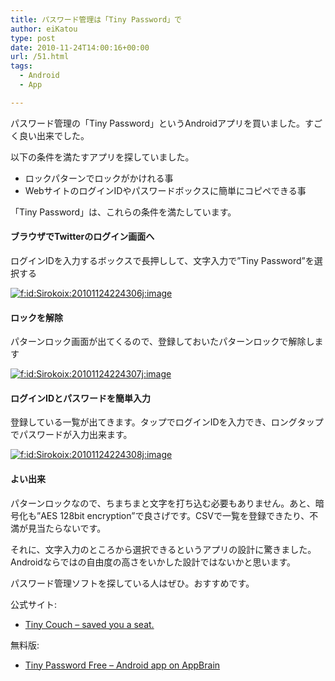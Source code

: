 ```yaml
---
title: パスワード管理は「Tiny Password」で
author: eiKatou
type: post
date: 2010-11-24T14:00:16+00:00
url: /51.html
tags:
  - Android
  - App

---
```

<div class="section">
  <p>
    パスワード管理の「Tiny Password」というAndroidアプリを買いました。すごく良い出来でした。
  </p>
  
  <p>
    以下の条件を満たすアプリを探していました。
  </p>
  
  <ul>
    <li>
      ロックパターンでロックがかけれる事
    </li>
    <li>
      WebサイトのログインIDやパスワードボックスに簡単にコピペできる事
    </li>
  </ul>
  
  <p>
    「Tiny Password」は、これらの条件を満たしています。
  </p>
  
  <h4>
    ブラウザでTwitterのログイン画面へ
  </h4>
  
  <p>
    ログインIDを入力するボックスで長押しして、文字入力で&#8221;Tiny Password&#8221;を選択する
  </p>
  
  <p>
    <a href="http://f.hatena.ne.jp/Sirokoix/20101124224306" class="hatena-fotolife" target="_blank"><img src="http://cdn-ak.f.st-hatena.com/images/fotolife/S/Sirokoix/20101124/20101124224306.jpg" alt="f:id:Sirokoix:20101124224306j:image" title="f:id:Sirokoix:20101124224306j:image" class="hatena-fotolife" /></a>
  </p>
  
  <h4>
    ロックを解除
  </h4>
  
  <p>
    パターンロック画面が出てくるので、登録しておいたパターンロックで解除します
  </p>
  
  <p>
    <a href="http://f.hatena.ne.jp/Sirokoix/20101124224307" class="hatena-fotolife" target="_blank"><img src="http://cdn-ak.f.st-hatena.com/images/fotolife/S/Sirokoix/20101124/20101124224307.jpg" alt="f:id:Sirokoix:20101124224307j:image" title="f:id:Sirokoix:20101124224307j:image" class="hatena-fotolife" /></a>
  </p>
  
  <h4>
    ログインIDとパスワードを簡単入力
  </h4>
  
  <p>
    登録している一覧が出てきます。タップでログインIDを入力でき、ロングタップでパスワードが入力出来ます。
  </p>
  
  <p>
    <a href="http://f.hatena.ne.jp/Sirokoix/20101124224308" class="hatena-fotolife" target="_blank"><img src="http://cdn-ak.f.st-hatena.com/images/fotolife/S/Sirokoix/20101124/20101124224308.jpg" alt="f:id:Sirokoix:20101124224308j:image" title="f:id:Sirokoix:20101124224308j:image" class="hatena-fotolife" /></a>
  </p>
  
  <h4>
    よい出来
  </h4>
  
  <p>
    パターンロックなので、ちまちまと文字を打ち込む必要もありません。あと、暗号化も&#8221;AES 128bit encryption&#8221;で良さげです。CSVで一覧を登録できたり、不満が見当たらないです。
  </p>
  
  <p>
    それに、文字入力のところから選択できるというアプリの設計に驚きました。Androidならではの自由度の高さをいかした設計ではないかと思います。
  </p>
  
  <p>
    パスワード管理ソフトを探している人はぜひ。おすすめです。
  </p>
  
  <p>
    公式サイト:
  </p>
  
  <ul>
    <li>
      <a href="http://tinycouch.com/" target="_blank">Tiny Couch &#8211; saved you a seat.</a>
    </li>
  </ul>
  
  <p>
    無料版:
  </p>
  
  <ul>
    <li>
      <a href="http://www.appbrain.com/app/tiny-password-free/com.tinycouch.android.freepassword" target="_blank">Tiny Password Free &#8211; Android app on AppBrain</a>
    </li>
  </ul>
</div>

